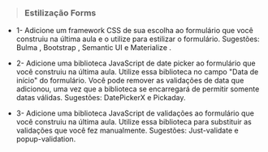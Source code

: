> ### Estilização Forms

- 1- Adicione um framework CSS de sua escolha ao formulário que você construiu na última aula e o utilize para estilizar o formulário. Sugestões: Bulma , Bootstrap , Semantic UI e Materialize .

- 2- Adicione uma biblioteca JavaScript de date picker ao formulário que você construiu na última aula. Utilize essa biblioteca no campo "Data de início" do formulário. Você pode remover as validações de data que adicionou, uma vez que a biblioteca se encarregará de permitir somente datas válidas. Sugestões: DatePickerX e Pickaday.

- 3- Adicione uma biblioteca JavaScript de validações ao formulário que você construiu na última aula. Utilize essa biblioteca para substituir as validações que você fez manualmente. Sugestões: Just-validate e popup-validation.
